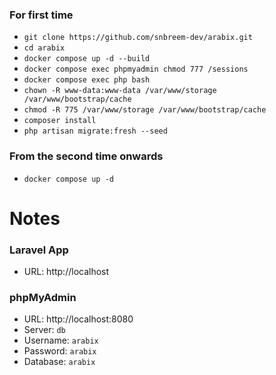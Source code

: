 ### For first time
- `git clone https://github.com/snbreem-dev/arabix.git`
- `cd arabix`
- `docker compose up -d --build`
- `docker compose exec phpmyadmin chmod 777 /sessions`
- `docker compose exec php bash`
- `chown -R www-data:www-data /var/www/storage /var/www/bootstrap/cache`
- `chmod -R 775 /var/www/storage /var/www/bootstrap/cache`
- `composer install`
-  `php artisan migrate:fresh --seed`

### From the second time onwards
- `docker compose up -d`

# Notes

### Laravel App
- URL: http://localhost

### phpMyAdmin
- URL: http://localhost:8080
- Server: `db`
- Username: `arabix`
- Password: `arabix`
- Database: `arabix`
